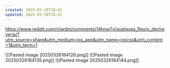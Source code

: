 ```yaml
---
created: 2025-03-26T18:41
updated: 2025-03-26T18:41
---
```

https://www.reddit.com/r/jardin/comments/14hnw7v/quelques_fleurs_decheveria/?utm_source=share&utm_medium=ios_app&utm_name=ioscss&utm_content=1&utm_term=1

![[Pasted image 20250326184126.png]]
![[Pasted image 20250326184135.png]]
![[Pasted image 20250326184144.png]]